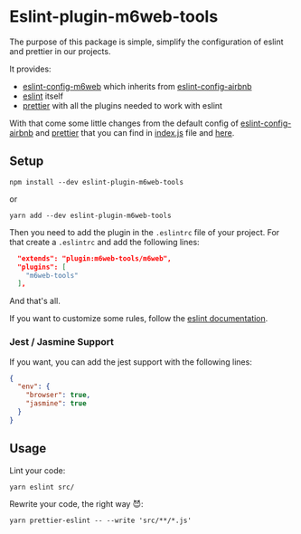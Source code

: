 # Eslint-plugin-m6web-tools
The purpose of this package is simple, simplify the configuration of eslint and prettier in our projects.

It provides: 
- [eslint-config-m6web](https://github.com/M6Web/eslint-config-m6web) which inherits from [eslint-config-airbnb](https://github.com/airbnb/javascript)
- [eslint](https://eslint.org/) itself
- [prettier](https://github.com/prettier/prettier) with all the plugins needed to work with eslint

With that come some little changes from the default config of [eslint-config-airbnb](https://github.com/airbnb/javascript) and [prettier](https://github.com/prettier/prettier) that you can find in [index.js](/lib/index.js) file and [here](https://github.com/M6Web/eslint-config-m6web/blob/master/index.js).

## Setup

```shell
npm install --dev eslint-plugin-m6web-tools
```

or 

```shell
yarn add --dev eslint-plugin-m6web-tools
```

Then you need to add the plugin in the `.eslintrc` file of your project. For that create a `.eslintrc` and add the following lines:
```json
  "extends": "plugin:m6web-tools/m6web",
  "plugins": [
    "m6web-tools"
  ],
```

And that's all.

If you want to customize some rules, follow the [eslint documentation](https://eslint.org/docs/user-guide/configuring). 

### Jest / Jasmine Support

If you want, you can add the jest support with the following lines:

```json
{
  "env": {
    "browser": true,
    "jasmine": true
  }
}
```

## Usage
Lint your code:
```shell
yarn eslint src/
```

Rewrite your code, the right way :smiling_imp::
```shell
yarn prettier-eslint -- --write 'src/**/*.js'
```

